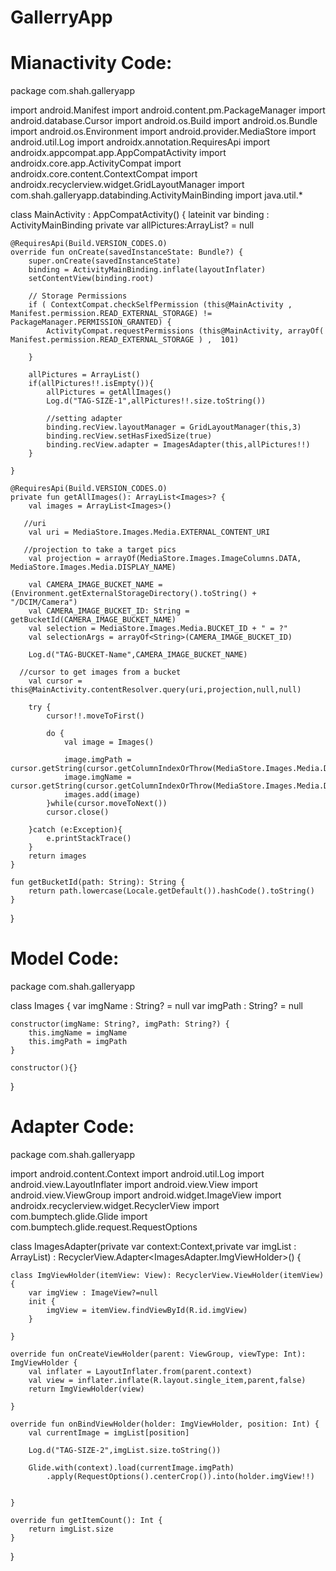 # GallerryApp


# Mianactivity Code:

package com.shah.galleryapp

import android.Manifest
import android.content.pm.PackageManager
import android.database.Cursor
import android.os.Build
import android.os.Bundle
import android.os.Environment
import android.provider.MediaStore
import android.util.Log
import androidx.annotation.RequiresApi
import androidx.appcompat.app.AppCompatActivity
import androidx.core.app.ActivityCompat
import androidx.core.content.ContextCompat
import androidx.recyclerview.widget.GridLayoutManager
import com.shah.galleryapp.databinding.ActivityMainBinding
import java.util.*


class MainActivity : AppCompatActivity() {
    lateinit var binding : ActivityMainBinding
    private var allPictures:ArrayList<Images>? = null


    @RequiresApi(Build.VERSION_CODES.O)
    override fun onCreate(savedInstanceState: Bundle?) {
        super.onCreate(savedInstanceState)
        binding = ActivityMainBinding.inflate(layoutInflater)
        setContentView(binding.root)

        // Storage Permissions
        if ( ContextCompat.checkSelfPermission (this@MainActivity , Manifest.permission.READ_EXTERNAL_STORAGE) != PackageManager.PERMISSION_GRANTED) {
            ActivityCompat.requestPermissions (this@MainActivity, arrayOf( Manifest.permission.READ_EXTERNAL_STORAGE ) ,  101)

        }

        allPictures = ArrayList()
        if(allPictures!!.isEmpty()){
            allPictures = getAllImages()
            Log.d("TAG-SIZE-1",allPictures!!.size.toString())

            //setting adapter
            binding.recView.layoutManager = GridLayoutManager(this,3)
            binding.recView.setHasFixedSize(true)
            binding.recView.adapter = ImagesAdapter(this,allPictures!!)
        }

    }

    @RequiresApi(Build.VERSION_CODES.O)
    private fun getAllImages(): ArrayList<Images>? {
        val images = ArrayList<Images>()

       //uri
        val uri = MediaStore.Images.Media.EXTERNAL_CONTENT_URI

       //projection to take a target pics
        val projection = arrayOf(MediaStore.Images.ImageColumns.DATA, MediaStore.Images.Media.DISPLAY_NAME)

        val CAMERA_IMAGE_BUCKET_NAME = (Environment.getExternalStorageDirectory().toString() + "/DCIM/Camera")
        val CAMERA_IMAGE_BUCKET_ID: String = getBucketId(CAMERA_IMAGE_BUCKET_NAME)
        val selection = MediaStore.Images.Media.BUCKET_ID + " = ?"
        val selectionArgs = arrayOf<String>(CAMERA_IMAGE_BUCKET_ID)

        Log.d("TAG-BUCKET-Name",CAMERA_IMAGE_BUCKET_NAME)

      //cursor to get images from a bucket
        val cursor = this@MainActivity.contentResolver.query(uri,projection,null,null)

        try {
            cursor!!.moveToFirst()

            do {
                val image = Images()

                image.imgPath = cursor.getString(cursor.getColumnIndexOrThrow(MediaStore.Images.Media.DATA))
                image.imgName = cursor.getString(cursor.getColumnIndexOrThrow(MediaStore.Images.Media.DISPLAY_NAME))
                images.add(image)
            }while(cursor.moveToNext())
            cursor.close()

        }catch (e:Exception){
            e.printStackTrace()
        }
        return images
    }

    fun getBucketId(path: String): String {
        return path.lowercase(Locale.getDefault()).hashCode().toString()
    }
}



# Model Code:

package com.shah.galleryapp

class Images {
    var imgName : String? = null
    var imgPath : String? = null

    constructor(imgName: String?, imgPath: String?) {
        this.imgName = imgName
        this.imgPath = imgPath
    }

    constructor(){}
}

# Adapter Code:

package com.shah.galleryapp

import android.content.Context
import android.util.Log
import android.view.LayoutInflater
import android.view.View
import android.view.ViewGroup
import android.widget.ImageView
import androidx.recyclerview.widget.RecyclerView
import com.bumptech.glide.Glide
import com.bumptech.glide.request.RequestOptions

class ImagesAdapter(private var context:Context,private var imgList : ArrayList<Images>) : RecyclerView.Adapter<ImagesAdapter.ImgViewHolder>() {


    class ImgViewHolder(itemView: View): RecyclerView.ViewHolder(itemView) {
        var imgView : ImageView?=null
        init {
            imgView = itemView.findViewById(R.id.imgView)
        }

    }

    override fun onCreateViewHolder(parent: ViewGroup, viewType: Int): ImgViewHolder {
        val inflater = LayoutInflater.from(parent.context)
        val view = inflater.inflate(R.layout.single_item,parent,false)
        return ImgViewHolder(view)

    }

    override fun onBindViewHolder(holder: ImgViewHolder, position: Int) {
        val currentImage = imgList[position]

        Log.d("TAG-SIZE-2",imgList.size.toString())

        Glide.with(context).load(currentImage.imgPath)
            .apply(RequestOptions().centerCrop()).into(holder.imgView!!)


    }

    override fun getItemCount(): Int {
        return imgList.size
    }

}


